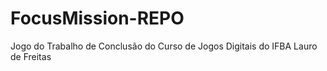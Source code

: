 # FocusMission-REPO
 Jogo do Trabalho de Conclusão do Curso de Jogos Digitais do IFBA Lauro de Freitas
